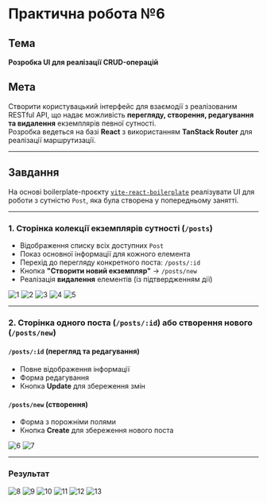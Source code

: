 # Практична робота №6

## Тема
**Розробка UI для реалізації CRUD-операцій**

## Мета
Створити користувацький інтерфейс для взаємодії з реалізованим RESTful API, що надає можливість **перегляду, створення, редагування та видалення** екземплярів певної сутності.  
Розробка ведеться на базі **React** з використанням **TanStack Router** для реалізації маршрутизації.

---

## Завдання

На основі boilerplate-проєкту [`vite-react-boilerplate`](https://github.com) реалізувати UI для роботи з сутністю `Post`, яка була створена у попередньому занятті.

---

### 1. Сторінка колекції екземплярів сутності (`/posts`)

- Відображення списку всіх доступних `Post`
- Показ основної інформації для кожного елемента
- Перехід до перегляду конкретного поста: `/posts/:id`
- Кнопка **"Створити новий екземпляр"** → `/posts/new`
- Реалізація **видалення** елементів (із підтвердженням дії)

![1](https://github.com/itassumi/PR_1_2_4_5_6_7_8/blob/bb122f1f9ece06f30aea75d311eb2a5a26705862/PR_6/screen/1.png?raw=true)
![2](https://github.com/itassumi/PR_1_2_4_5_6_7_8/blob/bb122f1f9ece06f30aea75d311eb2a5a26705862/PR_6/screen/2.png?raw=true)
![3](https://github.com/itassumi/PR_1_2_4_5_6_7_8/blob/bb122f1f9ece06f30aea75d311eb2a5a26705862/PR_6/screen/3.png?raw=true)
![4](https://github.com/itassumi/PR_1_2_4_5_6_7_8/blob/bb122f1f9ece06f30aea75d311eb2a5a26705862/PR_6/screen/4.png?raw=true)
![5](https://github.com/itassumi/PR_1_2_4_5_6_7_8/blob/bb122f1f9ece06f30aea75d311eb2a5a26705862/PR_6/screen/5.png?raw=true)

---

### 2. Сторінка одного поста (`/posts/:id`) або створення нового (`/posts/new`)

#### `/posts/:id` (перегляд та редагування)

- Повне відображення інформації
- Форма редагування
- Кнопка **Update** для збереження змін

#### `/posts/new` (створення)

- Форма з порожніми полями
- Кнопка **Create** для збереження нового поста

![6](https://github.com/itassumi/PR_1_2_4_5_6_7_8/blob/bb122f1f9ece06f30aea75d311eb2a5a26705862/PR_6/screen/6.png?raw=true)
![7](https://github.com/itassumi/PR_1_2_4_5_6_7_8/blob/bb122f1f9ece06f30aea75d311eb2a5a26705862/PR_6/screen/7.png?raw=true)

---

### Результат

![8](https://github.com/itassumi/PR_1_2_4_5_6_7_8/blob/bb122f1f9ece06f30aea75d311eb2a5a26705862/PR_6/screen/8.png?raw=true)
![9](https://github.com/itassumi/PR_1_2_4_5_6_7_8/blob/bb122f1f9ece06f30aea75d311eb2a5a26705862/PR_6/screen/9.png?raw=true)
![10](https://github.com/itassumi/PR_1_2_4_5_6_7_8/blob/bb122f1f9ece06f30aea75d311eb2a5a26705862/PR_6/screen/10.png?raw=true)
![11](https://github.com/itassumi/PR_1_2_4_5_6_7_8/blob/bb122f1f9ece06f30aea75d311eb2a5a26705862/PR_6/screen/11.png?raw=true)
![12](https://github.com/itassumi/PR_1_2_4_5_6_7_8/blob/bb122f1f9ece06f30aea75d311eb2a5a26705862/PR_6/screen/12.png?raw=true)
![13](https://github.com/itassumi/PR_1_2_4_5_6_7_8/blob/bb122f1f9ece06f30aea75d311eb2a5a26705862/PR_6/screen/13.png?raw=true)

 
